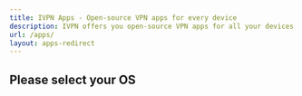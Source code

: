 ```yaml
---
title: IVPN Apps - Open-source VPN apps for every device
description: IVPN offers you open-source VPN apps for all your devices including comprehensive leak protection, automatic connection on insecure Wi-Fi and Multi-hop.
url: /apps/
layout: apps-redirect
---
```

## Please select your OS
